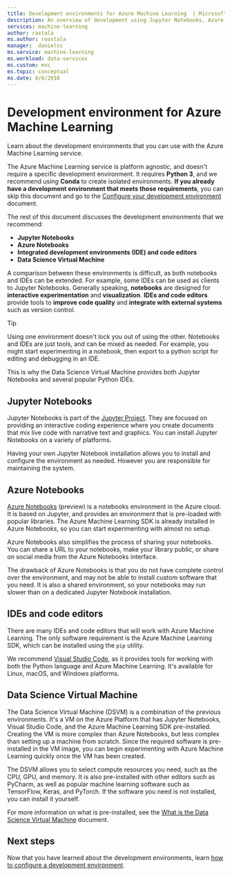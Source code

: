 ```yaml
---
title: Development environments for Azure Machine Learning  | Microsoft Docs
description: An overview of development using Jupyter Notebooks, Azure Notebooks, and IDE/code editors. All of these can be used with the Azure Machine Learning service, as it only requires Python 3.
services: machine-learning
author: rastala
ms.author: roastala
manager:  danielsc
ms.service: machine-learning
ms.workload: data-services
ms.custom: mvc
ms.topic: conceptual
ms.date: 8/6/2018
---
```


# Development environment for Azure Machine Learning 

Learn about the development environments that you can use with the Azure Machine Learning service. 

The Azure Machine Learning service is platform agnostic, and doesn't require a specific development environment. It requires __Python 3__, and we recommend using __Conda__ to create isolated environments. __If you already have a development environment that meets those requirements__, you can skip this document and go to the [Configure your development environment](how-to-configure-environment.md) document.

The rest of this document discusses the development environments that we recommend:

* __Jupyter Notebooks__
* __Azure Notebooks__
* __Integrated development environments (IDE) and code editors__
* __Data Science Virtual Machine__

A comparison between these environments is difficult, as both notebooks and IDEs can be extended. For example, some IDEs can be used as clients to Jupyter Notebooks. Generally speaking, __notebooks__ are designed for __interactive experimentation__ and __visualization__. __IDEs and code editors__ provide tools to __improve code quality__ and __integrate with external systems__ such as version control.

> [!TIP]
> Using one environment doesn't lock you out of using the other. Notebooks and IDEs are just tools, and can be mixed as needed. For example, you might start experimenting in a notebook, then export to a python script for editing and debugging in an IDE.
>
> This is why the Data Science Virtual Machine provides both Jupyter Notebooks and several popular Python IDEs.

## Jupyter Notebooks

Jupyter Notebooks is part of the [Jupyter Project](https://jupyter.org/). They are focused on providing an interactive coding experience where you create documents that mix live code with narrative text and graphics. You can install Jupyter Notebooks on a variety of platforms.

Having your own Jupyter Notebook installation allows you to install and configure the environment as needed. However you are responsible for maintaining the system.

## Azure Notebooks

[Azure Notebooks](https://notebooks.azure.com) (preview) is a notebooks environment in the Azure cloud. It is based on Jupyter, and provides an environment that is pre-loaded with popular libraries. The Azure Machine Learning SDK is already installed in Azure Notebooks, so you can start experimenting with almost no setup.

Azure Notebooks also simplifies the process of sharing your notebooks. You can share a URL to your notebooks, make your library public, or share on social media from the Azure Notebooks interface.

The drawback of Azure Notebooks is that you do not have complete control over the environment, and may not be able to install custom software that you need. It is also a shared environment, so your notebooks may run slower than on a dedicated Jupyter Notebook installation.

## IDEs and code editors

There are many IDEs and code editors that will work with Azure Machine Learning. The only software requirement is the Azure Machine Learning SDK, which can be installed using the `pip` utility.

We recommend [Visual Studio Code](https://code.visualstudio.com/), as it provides tools for working with both the Python language and Azure Machine Learning. It's available for Linux, macOS, and Windows platforms.

## Data Science Virtual Machine

The Data Science Virtual Machine (DSVM) is a combination of the previous environments. It's a VM on the Azure Platform that has Jupyter Notebooks, Visual Studio Code, and the Azure Machine Learning SDK pre-installed. Creating the VM is more complex than Azure Notebooks, but less complex than setting up a machine from scratch. Since the required software is pre-installed in the VM image, you can begin experimenting with Azure Machine Learning quickly once the VM has been created.

The DSVM allows you to select compute resources you need, such as the CPU, GPU, and memory. It is also pre-installed with other editors such as PyCharm, as well as popular machine learning software such as TensorFlow, Keras, and PyTorch. If the software you need is not installed, you can install it yourself.

For more information on what is pre-installed, see the [What is the Data Science Virtual Machine](../data-science-virtual-machine/overview.md) document.

## Next steps

Now that you have learned about the development environments, learn [how to configure a development environment](how-to-configure-environment.md).


